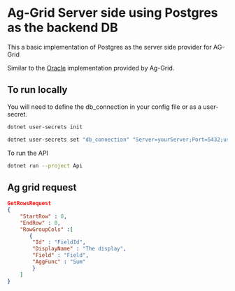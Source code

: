 # Ag-Grid Server side using Postgres as the backend DB

This a basic implementation of Postgres as the server side provider for AG-Grid

Similar to the [Oracle](<https://www.ag-grid.com/archive/25.0.0/documentation/angular/server-side-operations-oracle/>) implementation provided by Ag-Grid.

## To run locally

You will need to define the db_connection in your config file or as a user-secret.

``` sh
dotnet user-secrets init

dotnet user-secrets set "db_connection" "Server=yourServer;Port=5432;user id=userId;password=yourPassword"
```

To run the API

``` sh
dotnet run --project Api
```

## Ag grid request

``` json
GetRowsRequest
{
    "StartRow" : 0,
    "EndRow" : 0,
    "RowGroupCols" :[
       {
        "Id" : "FieldId",
        "DisplayName" : "The display",
        "Field" : "Field",
        "AggFunc" : "Sum"
        } 
    ]
}
```

